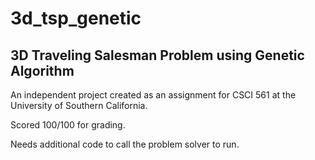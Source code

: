 # 3d_tsp_genetic
## 3D Traveling Salesman Problem using Genetic Algorithm
An independent project created as an assignment for CSCI 561 at the University of Southern California.

Scored 100/100 for grading.

Needs additional code to call the problem solver to run.
